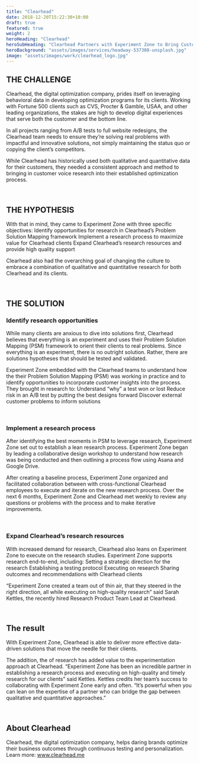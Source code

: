 ```yaml
---
title: "Clearhead"
date: 2018-12-20T15:22:30+10:00
draft: true
featured: true
weight: 2
heroHeading: "Clearhead"
heroSubHeading: "Clearhead Partners with Experiment Zone to Bring Customer Feedback into their Optimization Process"
heroBackground: "assets/images/services/headway-537308-unsplash.jpg"
image: "assets/images/work/clearhead_logo.jpg"
---
```


## THE CHALLENGE

Clearhead, the digital optimization company, prides itself on leveraging behavioral data in developing optimization programs for its clients. Working with Fortune 500 clients such as CVS, Procter & Gamble, USAA, and other leading organizations, the stakes are high to develop digital
experiences that serve both the customer and the bottom line.

In all projects ranging from A/B tests to full website redesigns, the Clearhead team needs to ensure they’re solving real problems with impactful and innovative solutions, not simply maintaining the status quo or copying the client’s competitors.

While Clearhead has historically used both qualitative and quantitative data for their customers, they needed a consistent approach and method to bringing in customer voice research into their established optimization process.

&nbsp;

## THE HYPOTHESIS

With that in mind, they came to Experiment Zone with three specific objectives:
Identify opportunities for research in Clearhead’s Problem Solution Mapping framework
Implement a research process to maximize value for Clearhead clients
Expand Clearhead’s research resources and provide high quality support

Clearhead also had the overarching goal of changing the culture to embrace a combination of qualitative and quantitative research for both Clearhead and its clients.

&nbsp;

## THE SOLUTION

### Identify research opportunities

While many clients are anxious to dive into solutions first, Clearhead believes that everything is an experiment and uses their Problem Solution Mapping (PSM) framework to orient their clients to real problems. Since everything is an experiment, there is no outright solution. Rather, there are solutions hypotheses that should be tested and validated.

Experiment Zone embedded with the Clearhead teams to understand how the their Problem Solution Mapping (PSM) was working in practice and to identify opportunities to incorporate customer insights into the process. They brought in research to:
Understand “why” a test won or lost
Reduce risk in an A/B test by putting the best designs forward
Discover external customer problems to inform solutions

&nbsp;

### Implement a research process

After identifying the best moments in PSM to leverage research, Experiment Zone set out to establish a lean research process. Experiment Zone began by leading a collaborative design workshop to understand how research was being conducted and then outlining a process flow using Asana and Google Drive.

After creating a baseline process, Experiment Zone organized and facilitated collaboration between with cross-functional Clearhead employees to execute and iterate on the new research process. Over the next 6 months, Experiment Zone and Clearhead met weekly to review any questions or problems with the process and to make iterative improvements.

&nbsp;

### Expand Clearhead’s research resources

With increased demand for research, Clearhead also leans on Experiment Zone to execute on the research studies. Experiment Zone supports research end-to-end, including:
Setting a strategic direction for the research
Establishing a testing protocol
Executing on research
Sharing outcomes and recommendations with Clearhead clients

“Experiment Zone created a team out of thin air, that they steered in the right direction, all while executing on high-quality research” said Sarah Kettles, the recently hired Research Product Team Lead at Clearhead.

&nbsp;

## The result

With Experiment Zone, Clearhead is able to deliver more effective data-driven solutions that move the needle for their clients.

The addition, the of research has added value to the experimentation approach at Clearhead. “Experiment Zone has been an incredible partner in establishing a research process and executing on high-quality and timely research for our clients” said Kettles. Kettles credits her team’s success to collaborating with Experiment Zone early and often. “It’s powerful when you can lean on the expertise of a partner who can bridge the gap between qualitative and quantitative approaches.”

&nbsp;

## About Clearhead

Clearhead, the digital optimization company, helps daring brands optimize their business outcomes through continuous testing and personalization. Learn more: www.clearhead.me
